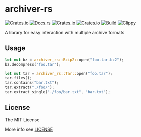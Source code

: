 # archiver-rs

[![Crates.io](https://img.shields.io/crates/v/archiver-rs)](http://crates.io/crates/archiver-rs)
[![Docs.rs](https://docs.rs/archiver-rs/badge.svg)](https://docs.rs/archiver-rs)
[![Crates.io](https://img.shields.io/crates/d/archiver-rs)](http://crates.io/crates/archiver-rs)
[![Crates.io](https://img.shields.io/crates/l/archiver-rs)](https://github.com/JoyMoe/archiver-rs/blob/master/LICENSE)
[![Build](../../actions/workflows/rust.yml/badge.svg)](../../actions/workflows/rust.yml)
[![Clippy](../../actions/workflows/clippy.yml/badge.svg)](../../actions/workflows/clippy.yml)

A library for easy interaction with multiple archive formats

## Usage

```rust
let mut bz = archiver_rs::Bzip2::open("foo.tar.bz2");
bz.decompress("foo.tar");

let mut tar = archiver_rs::Tar::open("foo.tar");
tar.files();
tar.contains("bar.txt");
tar.extract("./foo/");
tar.extract_single("./foo/bar.txt", "bar.txt");
```

## License

The MIT License

More info see [LICENSE](LICENSE)
